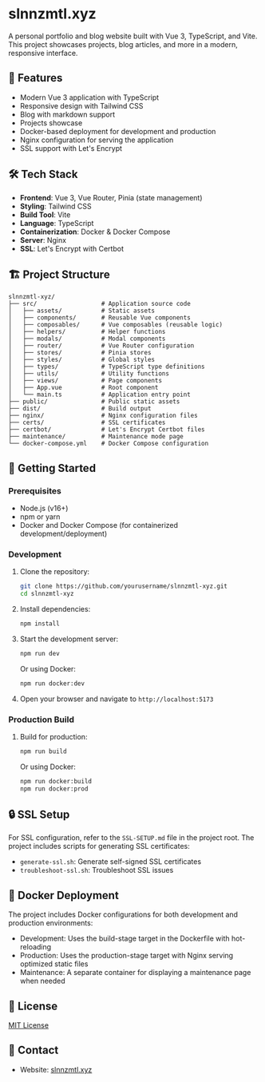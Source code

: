 # slnnzmtl.xyz

A personal portfolio and blog website built with Vue 3, TypeScript, and Vite. This project showcases projects, blog articles, and more in a modern, responsive interface.

## 🚀 Features

- Modern Vue 3 application with TypeScript
- Responsive design with Tailwind CSS
- Blog with markdown support
- Projects showcase
- Docker-based deployment for development and production
- Nginx configuration for serving the application
- SSL support with Let's Encrypt

## 🛠️ Tech Stack

- **Frontend**: Vue 3, Vue Router, Pinia (state management)
- **Styling**: Tailwind CSS
- **Build Tool**: Vite
- **Language**: TypeScript
- **Containerization**: Docker & Docker Compose
- **Server**: Nginx
- **SSL**: Let's Encrypt with Certbot

## 🏗️ Project Structure

```
slnnzmtl-xyz/
├── src/                  # Application source code
│   ├── assets/           # Static assets
│   ├── components/       # Reusable Vue components
│   ├── composables/      # Vue composables (reusable logic)
│   ├── helpers/          # Helper functions
│   ├── modals/           # Modal components
│   ├── router/           # Vue Router configuration
│   ├── stores/           # Pinia stores
│   ├── styles/           # Global styles
│   ├── types/            # TypeScript type definitions
│   ├── utils/            # Utility functions
│   ├── views/            # Page components
│   ├── App.vue           # Root component
│   └── main.ts           # Application entry point
├── public/               # Public static assets
├── dist/                 # Build output
├── nginx/                # Nginx configuration files
├── certs/                # SSL certificates
├── certbot/              # Let's Encrypt Certbot files
├── maintenance/          # Maintenance mode page
└── docker-compose.yml    # Docker Compose configuration
```

## 🚦 Getting Started

### Prerequisites

- Node.js (v16+)
- npm or yarn
- Docker and Docker Compose (for containerized development/deployment)

### Development

1. Clone the repository:
   ```bash
   git clone https://github.com/yourusername/slnnzmtl-xyz.git
   cd slnnzmtl-xyz
   ```

2. Install dependencies:
   ```bash
   npm install
   ```

3. Start the development server:
   ```bash
   npm run dev
   ```

   Or using Docker:
   ```bash
   npm run docker:dev
   ```

4. Open your browser and navigate to `http://localhost:5173`

### Production Build

1. Build for production:
   ```bash
   npm run build
   ```

   Or using Docker:
   ```bash
   npm run docker:build
   npm run docker:prod
   ```

## 🔒 SSL Setup

For SSL configuration, refer to the `SSL-SETUP.md` file in the project root. The project includes scripts for generating SSL certificates:

- `generate-ssl.sh`: Generate self-signed SSL certificates
- `troubleshoot-ssl.sh`: Troubleshoot SSL issues

## 🐳 Docker Deployment

The project includes Docker configurations for both development and production environments:

- Development: Uses the build-stage target in the Dockerfile with hot-reloading
- Production: Uses the production-stage target with Nginx serving optimized static files
- Maintenance: A separate container for displaying a maintenance page when needed

## 📝 License

[MIT License](LICENSE)

## 👤 Contact

- Website: [slnnzmtl.xyz](https://slnnzmtl.xyz)
